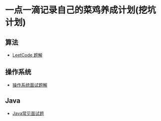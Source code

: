 # 一点一滴记录自己的菜鸡养成计划(挖坑计划)

## 算法
- [LeetCode 题解](https://github.com/heianzhihuo/InterviewExperience/blob/master/LeetCode刷题记录.md)

## 操作系统

- [操作系统面试题解](https://github.com/heianzhihuo/InterviewExperience/blob/master/操作系统相关面试题总结.md)

## Java

- [Java常见面试题](https://github.com/heianzhihuo/InterviewExperience/blob/master/Java常见面试题.md)